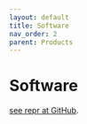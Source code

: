 ```yaml
---
layout: default
title: Software
nav_order: 2
parent: Products
---
```


# Software

[see repr at GitHub](https://github.com/AndrasSzep).
